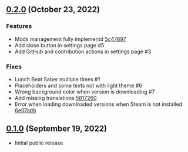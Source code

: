 ## [0.2.0](https://github.com/Zagrios/bs-manager/releases/tag/v0.2.0) (October 23, 2022)
### Features
- Mods management fully implementd [5c47897](https://github.com/Zagrios/bs-manager/commit/5c478979e96b14dd54a3889e551c163ece701b4a)
- Add close button in settings page #5 
- Add GitHub and contribution actions in settings page #3 
### Fixes
- Lunch Beat Saber multiple times #1 
- Placeholders and some texts not with light theme #6 
- Wrong background color when version is downloading #7 
- Add missing translations [5817260](https://github.com/Zagrios/bs-manager/commit/58172606f3f4731c90c9aa838fb89ac95458e032)
- Error when loading downloaded versions when Steam is not installed [6e07adb](https://github.com/Zagrios/bs-manager/commit/6e07adb990f78073dd68c2b9cf6209562bb4bf2b) 


## [0.1.0](https://github.com/Zagrios/bs-manager/releases/tag/v0.1.0) (September 19, 2022)

- Initial public release